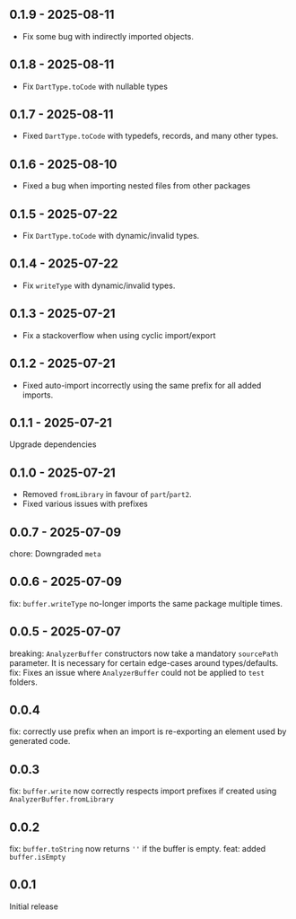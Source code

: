 ## 0.1.9 - 2025-08-11

- Fix some bug with indirectly imported objects.

## 0.1.8 - 2025-08-11

- Fix `DartType.toCode` with nullable types

## 0.1.7 - 2025-08-11

- Fixed `DartType.toCode` with typedefs, records, and many other types.

## 0.1.6 - 2025-08-10

- Fixed a bug when importing nested files from other packages

## 0.1.5 - 2025-07-22

- Fix `DartType.toCode` with dynamic/invalid types.

## 0.1.4 - 2025-07-22

- Fix `writeType` with dynamic/invalid types.

## 0.1.3 - 2025-07-21

- Fix a stackoverflow when using cyclic import/export

## 0.1.2 - 2025-07-21

- Fixed auto-import incorrectly using the same prefix for all added imports.

## 0.1.1 - 2025-07-21

Upgrade dependencies

## 0.1.0 - 2025-07-21

- Removed `fromLibrary` in favour of `part`/`part2`.
- Fixed various issues with prefixes

## 0.0.7 - 2025-07-09

chore: Downgraded `meta`

## 0.0.6 - 2025-07-09

fix: `buffer.writeType` no-longer imports the same package multiple times.

## 0.0.5 - 2025-07-07

breaking: `AnalyzerBuffer` constructors now take a mandatory `sourcePath` parameter.
It is necessary for certain edge-cases around types/defaults.  
fix: Fixes an issue where `AnalyzerBuffer` could not be applied to `test` folders.

## 0.0.4

fix: correctly use prefix when an import is re-exporting an element used by generated code.

## 0.0.3

fix: `buffer.write` now correctly respects import prefixes if created using `AnalyzerBuffer.fromLibrary`

## 0.0.2

fix: `buffer.toString` now returns `''` if the buffer is empty.
feat: added `buffer.isEmpty`

## 0.0.1

Initial release
